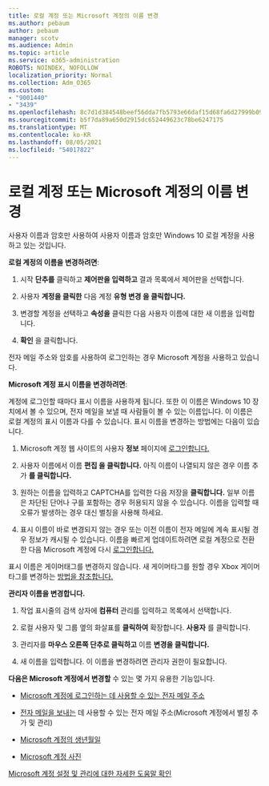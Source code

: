 ```yaml
---
title: 로컬 계정 또는 Microsoft 계정의 이름 변경
ms.author: pebaum
author: pebaum
manager: scotv
ms.audience: Admin
ms.topic: article
ms.service: o365-administration
ROBOTS: NOINDEX, NOFOLLOW
localization_priority: Normal
ms.collection: Adm_O365
ms.custom:
- "9001440"
- "3439"
ms.openlocfilehash: 8c7d1d384548beef56dda7fb5793e66daf15d68fa6d27999b09a6321579dfff6
ms.sourcegitcommit: b5f7da89a650d2915dc652449623c78be6247175
ms.translationtype: MT
ms.contentlocale: ko-KR
ms.lasthandoff: 08/05/2021
ms.locfileid: "54017822"
---
```

# <a name="change-the-name-of-a-local-account-or-a-microsoft-account"></a>로컬 계정 또는 Microsoft 계정의 이름 변경

사용자 이름과 암호만 사용하여 사용자 이름과 암호만 Windows 10 로컬 계정을 사용하고 있는 것입니다. 

**로컬 계정의 이름을 변경하려면**:

1. 시작 **단추를** 클릭하고 **제어판을 입력하고** 결과 목록에서 제어판을 선택합니다. 

2. 사용자 **계정을 클릭한** 다음 계정 **유형 변경 을 클릭합니다.**

3. 변경할 계정을 선택하고 **속성을** 클릭한 다음 사용자 이름에 대한 새 이름을 입력합니다.

4. **확인** 을 클릭합니다.

전자 메일 주소와 암호를 사용하여 로그인하는 경우 Microsoft 계정을 사용하고 있습니다.

**Microsoft 계정 표시 이름을 변경하려면**:

계정에 로그인할 때마다 표시 이름을 사용하게 됩니다. 또한 이 이름은 Windows 10 장치에서 볼 수 있으며, 전자 메일을 보낼 때 사람들이 볼 수 있는 이름입니다. 이 이름은 로컬 계정의 표시 이름과 다를 수 있습니다. 표시 이름을 변경하는 방법에는 다음이 있습니다.

1. Microsoft 계정 웹 사이트의 사용자 **정보** 페이지에 [로그인합니다.](https://account.microsoft.com/)

2. 사용자 이름에서 이름 **편집 을 클릭합니다.** 아직 이름이 나열되지 않은 경우 이름 추가 **를 클릭합니다.** 

3. 원하는 이름을 입력하고 CAPTCHA를 입력한 다음 저장을 **클릭합니다.** 일부 이름은 차단된 단어나 구를 포함하는 경우 허용되지 않을 수 있습니다. 이름을 입력할 때 오류가 발생하는 경우 대신 별칭을 사용해 하세요.

4. 표시 이름이 바로 변경되지 않는 경우 또는 이전 이름이 전자 메일에 계속 표시될 경우 정보가 캐시될 수 있습니다. 이름을 빠르게 업데이트하려면 로컬 계정으로 전환한 다음 Microsoft 계정에 다시 [로그인합니다.](https://account.microsoft.com/)

표시 이름은 게이머태그를 변경하지 않습니다. 새 게이머타그를 원할 경우 Xbox 게이머타그를 변경하는 [방법을 참조합니다.](https://support.xbox.com/id-ID/account-management/change-xbox-live-gamertag)

**관리자 이름을 변경합니다.**

1. 작업 표시줄의 검색 상자에 **컴퓨터** 관리를 입력하고 목록에서 선택합니다.

2. 로컬 사용자 및 그룹 옆의 화살표를 **클릭하여** 확장합니다. **사용자** 를 클릭합니다.

3. 관리자를 **마우스 오른쪽 단추로 클릭하고** 이름 **변경을 클릭합니다.**

4. 새 이름을 입력합니다. 이 이름을 변경하려면 관리자 권한이 필요합니다.

**다음은 Microsoft 계정에서 변경할** 수 있는 몇 가지 유용한 기능입니다.

- [Microsoft 계정에 로그인하는 데 사용할 수 있는 전자 메일 주소](https://support.microsoft.com/help/4026162)

- [전자 메일을 보내는](https://support.microsoft.com/help/12407) 데 사용할 수 있는 전자 메일 주소(Microsoft 계정에서 별칭 추가 및 관리)

- [Microsoft 계정의 생년월일](https://support.microsoft.com/help/12411)

- [Microsoft 계정 사진](https://support.microsoft.com/help/4026790)

[Microsoft 계정 설정 및 관리에 대한 자세한 도움말 확인](https://support.microsoft.com/hub/4294457/microsoft-account-help#manage-account)